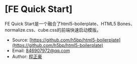 # [FE Quick Start]

FE Quick Start是一个融合了html5-boilerplate、HTML5 Bones、normalize.css、cube.css的前端快速启动模版。

* Source: [https://github.com/h5bp/html5-boilerplate](https://github.com/h5bp/html5-boilerplate)
* Email: 846907972@qq.com
* Author: [程正豪](http://cheng.leanote.com)

